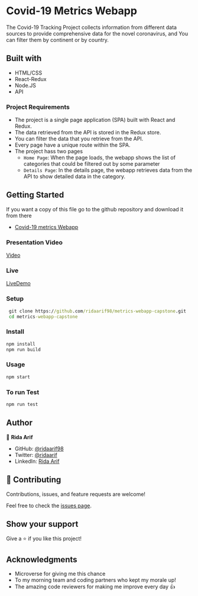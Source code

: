 # Covid-19 Metrics Webapp

The Covid-19 Tracking Project collects information from different data sources to provide comprehensive data for the novel coronavirus, and You can filter them by continent or by country.

## Built with

- HTML/CSS
- React-Redux
- Node.JS
- API

### Project Requirements

- The project is a single page application (SPA) built with React and Redux.
- The data retrieved from the API is stored in the Redux store.
- You can filter the data that you retrieve from the API.
- Every page have a unique route within the SPA.
- The project hass two pages
    - `Home Page`: When the page loads, the webapp shows the list of categories that could be filtered out by some parameter
    - `Details Page`: In the details page, the webapp retrieves data from the API to show detailed data in the category.

## Getting Started

If you want a copy of this file go to the github repository and download it from there

- [Covid-19 metrics Webapp](https://github.com/ridaarif98/metrics-webapp-capstone)

### Presentation Video

[Video](https://www.loom.com/share/956cbaebda67468b83279d79ed2b03b5)

### Live

[LiveDemo](https://ridaarif98.github.io/metrics-webapp-capstone/)

### Setup

```cmd
 git clone https://github.com/ridaarif98/metrics-webapp-capstone.git
 cd metrics-webapp-capstone
```
### Install

```cmd
npm install
npm run build
```

### Usage

```cmd
npm start
```

### To run Test
```cmd
npm run test
```
## Author

👤 **Rida Arif**

- GitHub: [@ridaarif98](https://github.com/ridaarif98)
- Twitter: [@ridaarif](https://twitter.com/Rida29984906)
- LinkedIn: [Rida Arif](https://www.linkedin.com/in/rida-arif-90945520b/)

## 🤝 Contributing

Contributions, issues, and feature requests are welcome!

Feel free to check the [issues page](https://github.com/ridaarif98/metrics-webapp-capstone/issues).

## Show your support

Give a ⭐️ if you like this project!

## Acknowledgments

- Microverse for giving me this chance
- To my morning team and coding partners who kept my morale up!
- The amazing code reviewers for making me improve every day :thumbsup:

